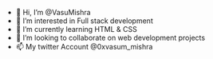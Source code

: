 - 👋 Hi, I’m @VasuMishra
- 👀 I’m interested in Full stack development
- 🌱 I’m currently learning HTML & CSS
- 💞️ I’m looking to collaborate on web development projects
- 📫 My twitter Account @0xvasum_mishra

<!---
Vasu-017/Vasu-017 is a ✨ special ✨ repository because its `README.md` (this file) appears on your GitHub profile.
You can click the Preview link to take a look at your changes.
--->
